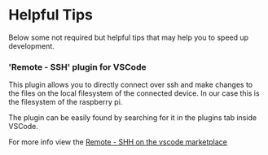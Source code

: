 # Helpful Tips
Below some not required but helpful tips that may help you to speed up development.

### 'Remote - SSH' plugin for VSCode
This plugin allows you to directly connect over ssh and make changes to the files on the local filesystem of the connected device. In our case this is the filesystem of the raspberry pi.

The plugin can be easily found by searching for it in the plugins tab inside VSCode.

For more info view the [Remote - SHH on the vscode marketplace](https://marketplace.visualstudio.com/items?itemName=ms-vscode-remote.remote-ssh)
